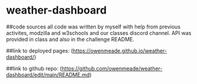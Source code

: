 # weather-dashboard
##code sources
all code was written by myself with help from previous activites, modzilla and w3schools and our classes discord channel. 
API was provided in class and also in the challenge README. 

##link to deployed pages: (https://owenmeade.github.io/weather-dashboard/)

##link to github repo: (https://github.com/owenmeade/weather-dashboard/edit/main/README.md)
